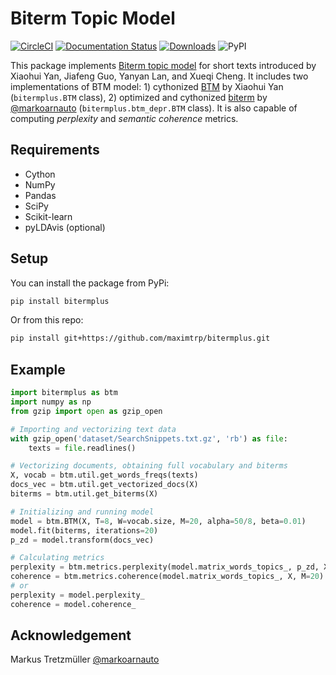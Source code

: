 # Biterm Topic Model

[![CircleCI](https://circleci.com/gh/maximtrp/bitermplus.svg?style=shield)](https://circleci.com/gh/maximtrp/bitermplus)
[![Documentation Status](https://readthedocs.org/projects/bitermplus/badge/?version=latest)](https://bitermplus.readthedocs.io/en/latest/?badge=latest)
[![Downloads](https://pepy.tech/badge/bitermplus)](https://pepy.tech/project/bitermplus)
![PyPI](https://img.shields.io/pypi/v/bitermplus)

This package implements [Biterm topic model](https://citeseerx.ist.psu.edu/viewdoc/download?doi=10.1.1.402.4032&rep=rep1&type=pdf) for short texts introduced by Xiaohui Yan, Jiafeng Guo, Yanyan Lan, and Xueqi Cheng. It includes two implementations of BTM model: 1) cythonized [BTM](https://github.com/xiaohuiyan/BTM) by Xiaohui Yan (`bitermplus.BTM` class), 2) optimized and cythonized [biterm](https://github.com/markoarnauto/biterm) by [@markoarnauto](https://github.com/markoarnauto) (`bitermplus.btm_depr.BTM` class). It is also capable of computing *perplexity* and *semantic coherence* metrics.

## Requirements

* Cython
* NumPy
* Pandas
* SciPy
* Scikit-learn
* pyLDAvis (optional)

## Setup

You can install the package from PyPi:

```bash
pip install bitermplus
```

Or from this repo:

```bash
pip install git+https://github.com/maximtrp/bitermplus.git
```

## Example

```python
import bitermplus as btm
import numpy as np
from gzip import open as gzip_open

# Importing and vectorizing text data
with gzip_open('dataset/SearchSnippets.txt.gz', 'rb') as file:
    texts = file.readlines()

# Vectorizing documents, obtaining full vocabulary and biterms
X, vocab = btm.util.get_words_freqs(texts)
docs_vec = btm.util.get_vectorized_docs(X)
biterms = btm.util.get_biterms(X)

# Initializing and running model
model = btm.BTM(X, T=8, W=vocab.size, M=20, alpha=50/8, beta=0.01)
model.fit(biterms, iterations=20)
p_zd = model.transform(docs_vec)

# Calculating metrics
perplexity = btm.metrics.perplexity(model.matrix_words_topics_, p_zd, X, 8)
coherence = btm.metrics.coherence(model.matrix_words_topics_, X, M=20)
# or
perplexity = model.perplexity_
coherence = model.coherence_
```

## Acknowledgement

Markus Tretzmüller [@markoarnauto](https://github.com/markoarnauto)
